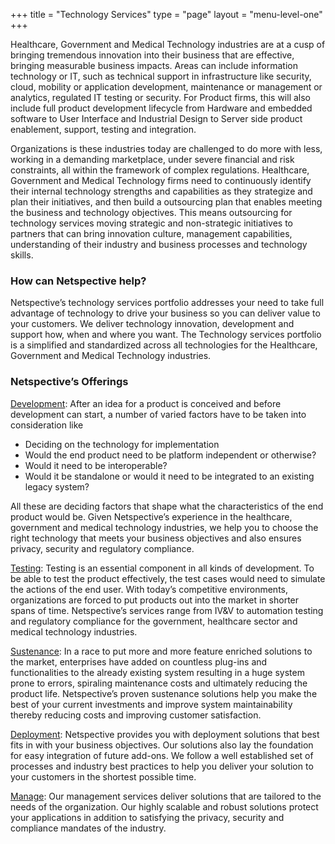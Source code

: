 +++
title = "Technology Services"
type  = "page"
layout = "menu-level-one"
+++

Healthcare, Government and Medical Technology industries are at a cusp of bringing tremendous innovation into their business that are effective, bringing measurable business impacts. Areas can include information technology or IT, such as technical support in infrastructure like security, cloud, mobility or application development, maintenance or management or analytics, regulated IT testing or security. For Product firms, this will also include full product development lifecycle from Hardware and embedded software to User Interface and Industrial Design to Server side product enablement, support, testing and integration.

Organizations is these industries today are challenged to do more with less, working in a demanding marketplace, under severe financial and risk constraints, all within the framework of complex regulations. Healthcare, Government and Medical Technology firms need to continuously identify their internal technology strengths and capabilities as they strategize and plan their initiatives, and then build a outsourcing plan that enables meeting the business and technology objectives. This means outsourcing for technology services moving strategic and non-strategic initiatives to partners that can bring innovation culture, management capabilities, understanding of their industry and business processes and technology skills.

### How can Netspective help?

Netspective’s technology services portfolio addresses your need to take full advantage of technology to drive your business so you can deliver value to your customers. We deliver technology innovation, development and support how, when and where you want. The Technology services portfolio is a simplified and standardized across all technologies for the Healthcare, Government and Medical Technology industries.

### Netspective’s Offerings

[Development](/technology-services/development/): After an idea for a product is conceived and before development can start, a number of varied factors have to be taken into consideration like

* Deciding on the technology for implementation
* Would the end product need to be platform independent or otherwise?
* Would it need to be interoperable?
* Would it be standalone or would it need to be integrated to an existing legacy system?

All these are deciding factors that shape what the characteristics of the end product would be. Given Netspective’s experience in the healthcare, government and medical technology industries, we help you to choose the right technology that meets your business objectives and also ensures privacy, security and regulatory compliance.


[Testing](/technology-services/testing/):  Testing is an essential component in all kinds of development. To be able to test the product effectively, the test cases would need to simulate the actions of the end user. With today’s competitive environments, organizations are forced to put products out into the market in shorter spans of time. Netspective’s services range from IV&V to automation testing and regulatory compliance for the government, healthcare sector and medical technology industries.


[Sustenance](/technology-services/sustenance/): In a race to put more and more feature enriched solutions to the market, enterprises have added on countless plug-ins and functionalities to the already existing system resulting in a huge system prone to errors, spiraling maintenance costs and ultimately reducing the product life. Netspective’s proven sustenance solutions help you make the best of your current investments and improve system maintainability thereby reducing costs and improving customer satisfaction.

[Deployment](/technology-services/deployment/): Netspective provides you with deployment solutions that best fits in with your business objectives. Our solutions also lay the foundation for easy integration of future add-ons. We follow a well established set of processes and industry best practices to help you deliver your solution to your customers in the shortest possible time.

[Manage](/technology-services/manage/): Our management services deliver solutions that are tailored to the needs of the organization. Our highly scalable and robust solutions protect your applications in addition to satisfying the privacy, security and compliance mandates of the industry.